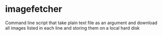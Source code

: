 # imagefetcher
Command line script that take plain text file as an argument and download all images listed in each line and storing them on a local hard disk

